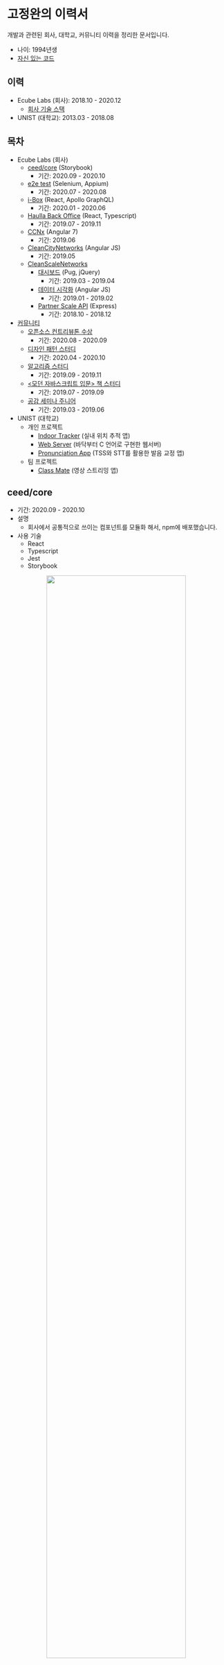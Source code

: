 # 고정완의 이력서

개발과 관련된 회사, 대학교, 커뮤니티 이력을 정리한 문서입니다.

- 나이: 1994년생
- [자신 있는 코드](./code/README.md)

## 이력

- Ecube Labs (회사): 2018.10 - 2020.12
  - [회사 기술 스택](./ecubelabs/tech.md)
- UNIST (대학교): 2013.03 - 2018.08

## 목차

- Ecube Labs (회사)
  - [ceed/core](#ceedcore) (Storybook)
    - 기간: 2020.09 - 2020.10
  - [e2e test](#e2e-test) (Selenium, Appium)
    - 기간: 2020.07 - 2020.08
  - [i-Box](#i-Box) (React, Apollo GraphQL)
    - 기간: 2020.01 - 2020.06
  - [Haulla Back Office](#haulla-back-office-%EC%9B%B9-%ED%94%84%EB%A1%A0%ED%8A%B8-%EA%B0%9C%EB%B0%9C) (React, Typescript)
    - 기간: 2019.07 - 2019.11
  - [CCNx](#ccnx-%EC%9C%A0%EC%A7%80%EB%B3%B4%EC%88%98) (Angular 7)
    - 기간: 2019.06
  - [CleanCityNetworks](#cleancitynetworks-ccn-%EC%9C%A0%EC%A7%80%EB%B3%B4%EC%88%98) (Angular JS)
    - 기간: 2019.05
  - [CleanScaleNetworks](#cleanscalenetworks-csn-%EA%B0%9C%EB%B0%9C)
    - [대시보드](#partner-scale-api-%EB%8C%80%EC%8B%9C%EB%B3%B4%EB%93%9C-%EA%B0%9C%EB%B0%9C) (Pug, jQuery)
      - 기간: 2019.03 - 2019.04
    - [데이터 시각화](#%EA%B3%84%EA%B7%BC-%EB%8D%B0%EC%9D%B4%ED%84%B0%EB%A5%BC-%EC%95%B5%EA%B7%A4%EB%9F%AC%EB%A1%9C-%EC%8B%9C%EA%B0%81%ED%99%94) (Angular JS)
      - 기간: 2019.01 - 2019.02
    - [Partner Scale API](#partner-scale-api-%EA%B0%9C%EB%B0%9C) (Express)
      - 기간: 2018.10 - 2018.12
- [커뮤니티](#%EC%BB%A4%EB%AE%A4%EB%8B%88%ED%8B%B0)
  - [오픈소스 컨트리뷰톤 수상](#%EC%98%A4%ED%94%88%EC%86%8C%EC%8A%A4-%EC%BB%A8%ED%8A%B8%EB%A6%AC%EB%B7%B0%ED%86%A4-%EC%88%98%EC%83%81)
    - 기간: 2020.08 - 2020.09
  - [디자인 패턴 스터디](#%EB%94%94%EC%9E%90%EC%9D%B8-%ED%8C%A8%ED%84%B4-%EC%8A%A4%ED%84%B0%EB%94%94)
    - 기간: 2020.04 - 2020.10
  - [알고리즘 스터디](#%EC%95%8C%EA%B3%A0%EB%A6%AC%EC%A6%98-%EC%8A%A4%ED%84%B0%EB%94%94)
    - 기간: 2019.09 - 2019.11
  - [<모던 자바스크립트 입문> 책 스터디](#%EB%AA%A8%EB%8D%98-%EC%9E%90%EB%B0%94%EC%8A%A4%ED%81%AC%EB%A6%BD%ED%8A%B8-%EC%9E%85%EB%AC%B8-%EC%B1%85-%EC%8A%A4%ED%84%B0%EB%94%94)
    - 기간: 2019.07 - 2019.09
  - [공감 세미나 주니어](#%EA%B3%B5%EA%B0%90-%EC%84%B8%EB%AF%B8%EB%82%98-%EC%A3%BC%EB%8B%88%EC%96%B4)
    - 기간: 2019.03 - 2019.06
- UNIST (대학교)
  - 개인 프로젝트
    - [Indoor Tracker](#indoor-tracker) (실내 위치 추적 앱)
    - [Web Server](#web-server) (바닥부터 C 언어로 구현한 웹서버)
    - [Pronunciation App](#pronunciation-app) (TSS와 STT를 활용한 발음 교정 앱)
  - 팀 프로젝트
    - [Class Mate](#classmate) (영상 스트리밍 앱)

## ceed/core

- 기간: 2020.09 - 2020.10
- 설명
  - 회사에서 공통적으로 쓰이는 컴포넌트를 모듈화 해서, npm에 배포했습니다.
- 사용 기술
  - React
  - Typescript
  - Jest
  - Storybook

<p align="center"><img src="./ecubelabs/img/storybook.png" width="80%" /></p>

## e2e test

- 기간: 2020.07 - 2020.08
- 설명
  - e2e 테스트를 위한 환경을 구축하고 테스트 코드를 작성했습니다.
- 사용 기술
  - React, React Native
  - Typescript
  - Jest
  - Selenium
  - Appium
  - wd(Web Driver)
- 기억에 남는 점
  - Animated.View 로 컴포넌트가 감싸져 있을 경우, 컴포넌트에 이벤트를 전달할 때 XPath를 사용해야만 합니다.
  - accessibilityId 로 컴포넌트에 접근하거나, 이벤트를 전달할 경우 IOS 환경에서 의도치 않은 현상이 발생하거나, 반응하지 않는 경우가 많았습니다.
  - 테스트 환경을 구축하더라도, 팀이 e2e-test 에 지속적인 관심을 보여주지 않는다면 테스트 자동화가 문화로 정착하기 어렵다는 점을 알게 되었습니다.

<p align="center"><img src="./ecubelabs/img/appium-login.gif" width="80%" /></p>

<p align="center"><img src="./ecubelabs/img/selenium-login.gif" width="80%" /></p>

## i-Box 웹 프론트 개발

- 기간: 2020.01 - 2020.06
- 설명
  - 이치카와시에 설치된 스마트 공공 쓰레기통입니다.
  - 쓰레기를 누가, 언제, 어디서, 얼마나 버렸는지 추적해서 버린 사람에게 비용을 청구합니다.
  - 웹 혹은 앱을 통해 받은 QR 이미지로, 사용자 인증을 합니다.
  - 이치카와시의 공무원은 i-Box의 기록을 관리자로 모니터링할 수 있습니다.
- 사용 기술
  - React
  - Typescript
  - Redux, redux-observable
  - RxJS, lodash
  - graphql, apollo, apollo-boost, apollo-react-hooks
  - Reactotron
  - intl, react-intl
- 기억에 남는 점
  - 비동기를 커스텀 훅을 사용해 처리해서, 리액트 훅에 대한 이해도가 많이 올라갔습니다.
    - GraphQL API 호출을 모두 커스텀 훅으로 비동기 처리했습니다.
  - 자바스크립트로 바이너리 스트림을 다루는 경험을 해볼 수 있었습니다.
    - QR 이미지를 생성 후 압축해서 업로드하거나 다운받는 작업을 할때, 일반 JSON 텍스트와 달리 바이너리 데이터에 맞게 소켓통신을 해야했습니다.

<p align="center"><img src="./ecubelabs/img/i-Box.png" width="50%" /><img src="./ecubelabs/img/i-Box.gif" width="40%" /></p>

## Haulla Back Office 웹 프론트 개발

- 기간: 2019.07 - 2019.11
- 제품 소개: <https://www.haulla.com/>
- 설명
  - Haulla 는 쓰레기 수거자(Hauler)와 배출자(Generator)를 연결해주는 매칭 플랫폼입니다.
  - 일반 사용자(Hauler와 Generator)는 모바일 앱을 통해 매칭 서비스를 이용합니다.
  - 관리자(쓰레기 수거 회사)는 Back Office 웹을 통해 쓰레기 수거 서비스의 모니터링 및 관리를 할 수 있습니다.
- 사용 기술
  - React, Next.js
  - Typescript
  - Redux, redux-observable
  - Rxjs, lodash
  - axios, axios-observable
  - Material-UI
- 기억에 남는 점
  - 빈번한 설계의 변경으로 고통받았습니다.
  - 기획이 바뀌는가 하면, 사용할 프레임워크와 라이브러리 또한 자주 바뀌었습니다.
  - 가령 시작할 때는 Next.js를 이용해 만들었는데, 이후 설계가 바뀌어서 바벨과 웹펙 만을 이용한 리액트 프로젝트로 다시 만들어야 했습니다.
  - 신중하고 단단한 설계가 얼마나 중요한지 몸소 느꼈습니다.

<p align="center"><img src="./ecubelabs/img/haulla.png" width="60%" /></p>

## CCNx 유지보수

- 기간: 2019.06
- 제품 소개: <https://www.ecubelabs.com/fleet-management-platform/>
- 설명
  - 앱으로 등록된 쓰레기 수거 차량을 관리하고, 최적화된 경로 안내를 하는 웹 서비스입니다.
- 사용 기술
  - Angular 7
  - Koa
  - Swagger

<p align="center"><img src="./ecubelabs/img/ccnx.png" width="60%" /></p>

## CleanCityNetworks (CCN) 유지보수

- 기간: 2019.05
- 제품 소개: <https://www.ecubelabs.com/waste-analytics-platform/>
- 설명
  - 스마트 쓰레기통으로 수집한 데이터를 시각화해서 보여주는 웹 서비스입니다.
- 사용 기술
  - Angular JS

<p align="center"><img src="./ecubelabs/img/ccn.png" width="60%" /></p>

## CleanScaleNetworks (CSN) 개발

- 기간: 2018.10 - 2019.04
- 설명
  - 쓰레기 매립지에서 무게를 측정하는 계근 작업을 자동화, 온라인화 했습니다.
  - CSN 개발 이전에는, 오프라인으로 수집한 계근 데이터가 담긴 USB를 몇개월마다 정부 시청에 물리적으로 전달해야하는 번거로움이 있었습니다.
  - Partner Scale API를 통해 하드웨어로 측정된 계근 데이터를 등록, 수정, 삭제합니다.
  - 대시 보드를 통해 API 사용량을 확인하고, 외부 업체에게 요금을 청구합니다.
  - 회사 서버의 계근 데이터를 시각화하여, CCN 의 추가 기능으로 제공합니다.

<p align="center"><img src="./ecubelabs/img/csn.png" width="60%" /></p>

### Partner Scale API 대시보드 개발

- 기간: 2019.03 - 2019.04
- 설명
  - Scale API 의 사용량을 시각화한 대시보드 입니다.
  - API 사용량에 따라, 외부 업체에게 금액을 청구하기 위해 쓰였습니다.
  - 기존에 개발된 API 대시보드에, Scale API 사용량이 표시될 수 있도록 기능을 추가했습니다.
- 사용 기술
  - Pug를 통한 SSR
  - jQuery
  - Semantic UI
- 기억에 남는 점
  - 웹 프론트에서는 기술이 정말 순식간에 생겼다가, 인기가 식는다는 점을 느꼈습니다.
  - Pug의 인기가 식은 것처럼, 앵귤러와 리액트도 언젠가 그렇게 되지 않을까라는 생각이 들었습니다.
  - 이때부터 "유행을 타지 않는 기술이란 무엇일까?", "나는 앞으로 무얼 공부해야하나?" 같은 고민을 하게 되었습니다.

### 계근 데이터를 앵귤러로 시각화

- 기간: 2019.01 - 2019.02
- 설명
  - 회사 서버의 계근 데이터를 공무원들이 GUI를 통해 조회할 수 있게끔, 데이터를 시각화 한 프로젝트입니다.
- 사용 기술
  - Angular JS
  - axios
  - Nginx
- 기억에 남는 점
  - 토큰을 통한 로그인과 인증 과정의 설계가, 예상 이상으로 재미있었습니다.

<p align="center"><img src="./ecubelabs/img/login_1.jpeg" width="60%" /></p>
<p align="center"><img src="./ecubelabs/img/login_2.png" width="60%" /></p>

### Partner Scale API 개발

- 기간: 2018.10 - 2018.12
- 링크: <https://doc.cleancitynetworks.com/partner-scale-api-doc/>
- 설명
  - 계근 하드웨어에서 측정된 데이터를 회사 서버에 등록, 수정, 삭제 할 수 있는 API 입니다.
- 사용 기술
  - Express
  - apiDoc
  - MySQL
  - JWT
- 기억에 남는 점
  - JWT를 이용한 외부 인증 방식을 제공했는데, 토큰의 권한을 파싱할때 비트 단위 연산이 사용되어 어려움을 겪었습니다.
  - 하드웨어를 제조하는 파트너사가 퍼센트 인코딩을 지원해 달라고 요청했습니다.
    - 결국 해당 파트너사를 위해 퍼센트 인코딩을 지원하는 미들웨어를 따로 개발해야 했습니다.

## 커뮤니티

- [Cloud-Barista](https://cloud-barista.github.io/)
- [Java Cafe](http://tech.javacafe.io/about/)
- [Software Campus](https://www.facebook.com/softwarecamp/)

<p align="center"><img src="./community/img/softwarecampus.png" width="60%" /></p>

### 오픈소스 컨트리뷰톤 수상

- 기간: 2020.08 - 2020.09
- 링크: <https://www.oss.kr/contributhon_project/show/e06eb6b5-25d9-4be4-92ea-c24ceda137b0>
- 설명

  - 정보통신산업진흥원에서 주최하는 오픈소스 컨트리뷰톤 행사에 참가하여 특별상을 수상했습니다.
  - 행사 활동을 통해 멘토단이 소속되어 있는 Cloud-Barista 오픈 소스 커뮤니티에 가입하게 되었습니다.

    <p align="center"><img src="./community/img/oss_cloud-barista_1.png" width="60%" /></p>

    <p align="center"><img src="./community/img/oss_cloud-barista_2.jpg" width="60%" /></p>

### 디자인 패턴 스터디

- 기간: 2020.04 - 2020.10
- 링크: <https://github.com/ghojeong/GoF>
- 설명

  - GoF의 디자인 패턴을 공부하고자 열은 스터디입니다.

    <p align="center"><img src="./community/img/gof.png" width="60%" /></p>

### 알고리즘 스터디

- 기간: 2019.09 - 2019.10
- 링크: <https://github.com/ghojeong/CtCI>
- 설명
  - 혼자서는 어려웠던 알고리즘 공부에 도전하고 싶어서 열은 스터디입니다.
- 기억에 남는 점

  - 2019년 12월에 육군 훈련소에 가게 되어 스터디가 중지 되었는데, 훈련소를 수료하자마자 스터디가 언제 다시 열리냐는 연락을 받아서 감동했습니다.
  - 스터디원 분들을 위해 더 열심히 공부해야겠다는 새해 다짐을 했습니다.

    <p align="center"><img src="./community/img/algorithm.jpeg" width="60%" /></p>

### <모던 자바스크립트 입문> 책 스터디

- 기간: 2019.07 - 2019.09
- 링크: <https://github.com/study-records/modern-javascript-study/tree/master/Modern_Javascript_Primer>
- 설명
  - 자바스크립트에 대한 이해도를 높이고 싶어서 시작한 스터디입니다.
  - 공부했던 내용을 문서로 정리해서 gitHub 에 올렸습니다.
- 기억에 남는 점

  - 자바를 본업으로 삼고 계시는 경력직 개발자분들도, 언제나 새로운 학습에 목말라 있다는 열정이 참 대단하다고 느꼈습니다.
  - 본받고 싶은 분들을 많이 만나 행복했습니다.

    <p align="center"><img src="./community/img/javascript_study.jpeg" width="60%" /></p>

### 공감 세미나 주니어

- 기간: 2019.03 - 2019.06
- 링크: <http://www.hanbit.co.kr/store/education/edu_view.html?p_code=S3414110334>
- 설명
  - 한빛미디어 후원으로 열었던 유료 세미나입니다.
  - 본인이 직접 기획하고, 준비하고, 발표자로 참가했습니다.
  - 본인이 2개의 세션을 발표했습니다.
    - 첫번째 세션: 개발자가 되고 싶은 대학생 및 성인을 대상으로, 주니어로서 겪었던 어려움을 이야기했습니다.
    - 두번째 세션: 개발자로 취업을 희망하는 친구들과 2개월 간 만든 미니 프로젝트를 발표했습니다.
- 기억에 남는 점
  - 1만 1천원을 지불한 사람들이 80명 넘게 강의장을 꽉 채웠습니다.
  - 준비를 할 때도 긴장했지만, 발표를 할 때는 더욱 긴장해서 다리에 힘이 들어가지 않아 중간중간 의자에 앉아야 했습니다.
  - 발표가 끝나고 나서, 제가 기대했던 것 이상의 박수 소리에 기뻐서 몸을 떨었던게 기억납니다.
  - 행사가 끝나고 긴장이 풀리자, 화장실로 가서 헛구역질 했던게 기억납니다.
  - 이때부터 커뮤니티 활동이라는 스릴에 중독이 된 것 같습니다.

    <p align="center"><img src="./community/img/gonggam.jpeg" width="60%" /></p>

## Indoor Tracker

교수님의 의뢰로 만든 개인 프로젝트입니다. GPS의 기능 없이 실내에서 자신이 어디에 있는지 알려주는 안드로이드 앱입니다. Wi-Fi 신호의 Finger Printing 기법을 이용했으며, Finger Printing 된 노드들을 Sparse Matrix 자료구조 형태로 연결했습니다. Finger Printing을 하기 위해서 각 노드에서 수집된 Wi-Fi 신호들을 로컬 데이터베이스에 SQLite를 통하여 저장했습니다. 각 노드의 Finger Printing 값과 현재 측정된 Wi-Fi 신호 값을 상대적으로 비교하여, 자신의 현재 위치를 실시간으로 알아냅니다. 현재 위치에서 이동할 경우, 변경된 위치와 이동 경로를 새롭게 표시해줍니다. 이동 경로가 벽을 통과하거나, 존재하지 않는 길을 지나가지 않도록 예외처리를 하였습니다.

<p align="center"><img src="./unist/img/indoor_tracker_1.png" width="90%" /></p>

<p align="center"><img src="./unist/img/indoor_tracker_2.png" width="90%" /></p>

## Web Server

HTTP Request와 Response를 공부하기 위해 만든 개인 프로젝트입니다. C언어로 소켓 프로그래밍을 하여 밑바닥부터 만든 간단한 웹서버입니다. 브라우저의 HTTP Request에 맞추어 적절한 형식으로 HTML, CSS, JavaScript, 이미지 파일에 대한 데이터를 다시 브라우저에게 Response 해줍니다. 다수의 클라이언트 요청을 PThread를 사용한 멀티 스레드로 처리했습니다. 개발은 우분투 서버의 터미널에서 vim, gcc, gdb를 이용해 코딩했습니다.

<p align="center"><img src="./unist/img/web_server.png" width="90%" /></p>

## Pronunciation App

스스로 발음과 말 빠르기를 교정하기 위해 만든 개인 프로젝트입니다. 안드로이드 앱이며, 자신이 연습하고 싶은 텍스트를 로컬 데이터베이스에 SQLite를 통해 저장할 수 있습니다. TTS(Text To Speech) 기술로 등록된 텍스트를 음성으로 변환하여, 사용자는 자신이 목표로 해야 할 적절한 발음과 말 빠르기를 들을 수 있습니다. 또한 STT(Speech To Text) 기술로 녹음된 음성을 텍스트로 변환하여, 사용자의 발성이 실제로는 어떻게 들렸는지 텍스트로 직접 보여줍니다.

<p align="center"><img src="./unist/img/pronunciation_app.png" width="90%" /></p>

## ClassMate

- 기간: 2018.03 - 2018.07
- [**YouTube**](https://youtu.be/RMkTWNjY1Vc)
- [Source Code](https://github.com/JVHE/ClassMate)

교수님께서 애플 펜슬로 빔프로젝터에 연결된 아이패드를 칠판 대신 사용하며 수업하는 것을 보고, 안드로이드에서도 같은 방식으로 과외방송을 할 수 있도록 하고 싶은 마음에 시작한 팀 프로젝트입니다. 스마트 폰의 카메라 혹은 스크린을 실시간으로 방송하고, 방송되고 있는 화면 위에 방송자가 펜으로 수업을 할 수 있는 안드로이드 앱입니다. 우분투 서버에서 Java, php, JavaScript, Perl을 통해 개발했으며 HTTP, WebRTC, Mpeg-DASH 프로토콜을 사용했습니다. 주요 기능으로 Adaptive Streaming을 실현해, 네트워크 환경에 따라 동영상의 bitrate가 변할 수 있도록 했습니다.

저는 이 프로젝트에서 설계와 개발, 그리고 역할 분배를 해주는 역할을 맡았습니다. 저는 프로젝트를 진행하며 팀원들이 자유롭게 의견을 교류할 수 있도록 노력했습니다. 매주 두 번씩 정기적으로 회의를 할 때마다 사회자와 서기를 자처하여 회의한 내용을 기록했으며, 팀원들이 방향을 잃을 때마다 진행 상황을 정리하고 요약해 다음 단계로 나아갈 수 있도록 발판을 마련했습니다. WebRTC와 DASH 프로토콜을 팀원들이 구현할 수 있도록 관련 논문들과 기술문서들을 읽고 정리해, 팀원들에게 제공했습니다. 또한, 팀원들이 개발하는 도중 문제가 생기면 그에 대한 해결책을 제시해 진행이 늦춰지는 상황을 막았습니다.

제가 팀 프로젝트를 하며 겪은 가장 큰 어려움은, 팀원들의 사기와 단결력을 유지하는 일이었습니다. 팀원들과 같이 시도한 공부량과 작업량은 결코 적은 양이 아니었습니다. 팀원들이 계속 시간을 성실하게 쓰도록 하기 위해서는, 팀원들에게 자신이 하는 일의 가치를 스스로 대단하게 느끼게끔 해야 했습니다. 저는 팀원들이 큰 꿈을 갖고 행동할 수 있도록, 여러 IT 기업의 성장과 성공 사례를 매주 있는 회의 시간에 들려주었습니다. 하나의 꿈과 목표라는 열정을 갖고, 그 불길이 꺼지지 않도록 계속 관리하는 일은 무척 힘들었지만, 저에게 잊을 수 없는 기억을 많이 남겼습니다.

![classmate_1](./unist/img/classmate_1.png)

![classmate_2](./unist/img/classmate_2.png)

![classmate_3](./unist/img/classmate_3.png)

![classmate_4](./unist/img/classmate_4.png)

![classmate_5](./unist/img/classmate_5.png)

![classmate_6](./unist/img/classmate_6.png)

![classmate_7](./unist/img/classmate_7.png)

![classmate_8](./unist/img/classmate_8.png)

![classmate_9](./unist/img/classmate_9.png)

![classmate_10](./unist/img/classmate_10.png)
